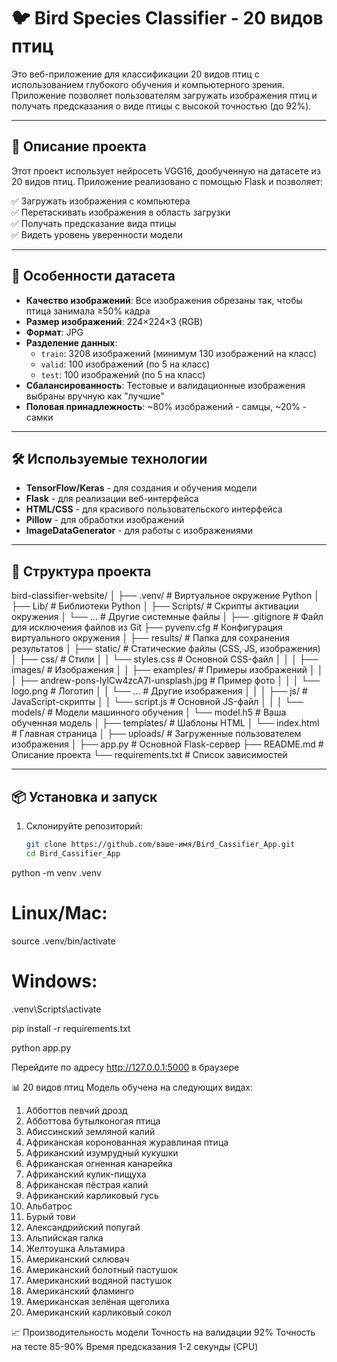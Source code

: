# 🐦 Bird Species Classifier - 20 видов птиц

Это веб-приложение для классификации 20 видов птиц с использованием глубокого обучения и компьютерного зрения. Приложение позволяет пользователям загружать изображения птиц и получать предсказания о виде птицы с высокой точностью (до 92%).

---

## 📌 Описание проекта

Этот проект использует нейросеть VGG16, дообученную на датасете из 20 видов птиц. Приложение реализовано с помощью Flask и позволяет:

✅ Загружать изображения с компьютера  
✅ Перетаскивать изображения в область загрузки  
✅ Получать предсказание вида птицы  
✅ Видеть уровень уверенности модели  

---

## 🧠 Особенности датасета

- **Качество изображений**: Все изображения обрезаны так, чтобы птица занимала ≥50% кадра  
- **Размер изображений**: 224×224×3 (RGB)  
- **Формат**: JPG  
- **Разделение данных**:
  - `train`: 3208 изображений (минимум 130 изображений на класс)
  - `valid`: 100 изображений (по 5 на класс)
  - `test`: 100 изображений (по 5 на класс)
- **Сбалансированность**: Тестовые и валидационные изображения выбраны вручную как "лучшие"  
- **Половая принадлежность**: ~80% изображений - самцы, ~20% - самки  

---

## 🛠️ Используемые технологии

- **TensorFlow/Keras** - для создания и обучения модели  
- **Flask** - для реализации веб-интерфейса  
- **HTML/CSS** - для красивого пользовательского интерфейса  
- **Pillow** - для обработки изображений  
- **ImageDataGenerator** - для работы с изображениями  

---

## 📁 Структура проекта

bird-classifier-website/
│
├── .venv/                  # Виртуальное окружение Python
│   ├── Lib/                # Библиотеки Python
│   ├── Scripts/            # Скрипты активации окружения
│   └── ...                 # Другие системные файлы
│
├── .gitignore              # Файл для исключения файлов из Git
├── pyvenv.cfg              # Конфигурация виртуального окружения
│
├── results/                # Папка для сохранения результатов
│
├── static/                 # Статические файлы (CSS, JS, изображения)
│   ├── css/                # Стили
│   │   └── styles.css      # Основной CSS-файл
│   │
│   ├── images/             # Изображения
│   │   ├── examples/       # Примеры изображений
│   │   │   ├── andrew-pons-lylCw4zcA7I-unsplash.jpg  # Пример фото
│   │   │   └── logo.png    # Логотип
│   │   └── ...             # Другие изображения
│   │
│   ├── js/                 # JavaScript-скрипты
│   │   └── script.js       # Основной JS-файл
│   │
│   └── models/             # Модели машинного обучения
│       └── model.h5        # Ваша обученная модель
│
├── templates/              # Шаблоны HTML
│   └── index.html          # Главная страница
│
├── uploads/                # Загруженные пользователем изображения
│
├── app.py                  # Основной Flask-сервер
├── README.md               # Описание проекта
└── requirements.txt       # Список зависимостей


---

## 📦 Установка и запуск

1. Склонируйте репозиторий:
   ```bash
   git clone https://github.com/ваше-имя/Bird_Cassifier_App.git
   cd Bird_Cassifier_App

python -m venv .venv
# Linux/Mac:
source .venv/bin/activate
# Windows:
.venv\Scripts\activate


pip install -r requirements.txt


python app.py


Перейдите по адресу http://127.0.0.1:5000 в браузере


📊 20 видов птиц
Модель обучена на следующих видах:

1. Абботтов певчий дрозд
2. Абботтова бутылконогая птица
3. Абиссинский земляной калий
4. Африканская коронованная журавлиная птица
5. Африканский изумрудный кукушки
6. Африканская огненная канарейка
7. Африканский кулик-пищуха
8. Африканская пёстрая калий
9. Африканский карликовый гусь
 10. Альбатрос
 11. Бурый тови
 12. Александрийский попугай
 13. Альпийская галка
 14. Желтоушка Альтамира
 15. Американский склювач
 16. Американский болотный пастушок
 17. Американский водяной пастушок
 18. Американский фламинго
 19. Американская зелёная щеголиха
 20. Американский карликовый сокол

📈 Производительность модели
Точность на валидации
92%
Точность на тесте
85-90%
Время предсказания
1-2 секунды (CPU)


